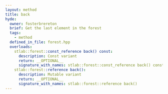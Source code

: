 ```yaml
---
layout: method
title: back
hyde:
  owner: fosterbrereton
  brief: Get the last element in the forest
  tags:
    - method
  defined_in_file: forest.hpp
  overloads:
    stlab::forest::const_reference back() const:
      description: Const variant
      return: __OPTIONAL__
      signature_with_names: stlab::forest::const_reference back() const
    stlab::forest::reference back():
      description: Mutable variant
      return: __OPTIONAL__
      signature_with_names: stlab::forest::reference back()
---
```

